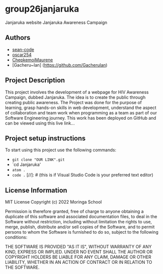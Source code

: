 # group26janjaruka
Janjaruka website
Janjaruka Awareness Campaign

## Authors
- [sean-code](https://github.com/sean-code)
- [oscar254](https://github.com/Osca254)
- [ChepkemoiMaurene](https://github.com/ChepkemoiMaurene)
- [Gacheru~Ian] (https://github.com/GacheruIan)

## Project Description
This project involves the development of a webpage for HIV Awareness Campaign, dubbed Janjaruka.
The idea is to create the public through creating public awareness.
The Project was done for the purpose of learning, grasp hands-on skills in web development, understand the aspect of collaboration and team work when programming as a team as part of our Software Engineering journey.
This work has been deployed on GitHub and can be viewed using this live link...

## Project setup instructions
To start using this project use the following commands:

- `git clone "OUR LINK".git`
- `cd Janjaruka'
- `atom .`
- `code .` [//]: # (this is if Visual Studio Code is your preferred text editor)

## License Information
MIT License
Copyright (c) 2022 Moringa School

Permission is therefore granted, free of charge to anyone obtaining a duplicate
of this software and associated documentation files, to deal in the Software without restriction, including without limitation the rights
to use, merge, publish, distribute and/or sell
copies of the Software, and to permit persons to whom the Software is furnished to do so, subject to the following conditions:

THE SOFTWARE IS PROVIDED "AS IT IS", WITHOUT WARRANTY OF ANY KIND, EXPRESS OR
IMPLIED. UNDER NO EVENT SHALL THE
AUTHOR OR COPYRIGHT HOLDERS BE LIABLE FOR ANY CLAIM, DAMAGE OR OTHER
LIABILITY, WHETHER IN AN ACTION OF CONTRACT OR IN RELATION TO THE SOFTWARE.
